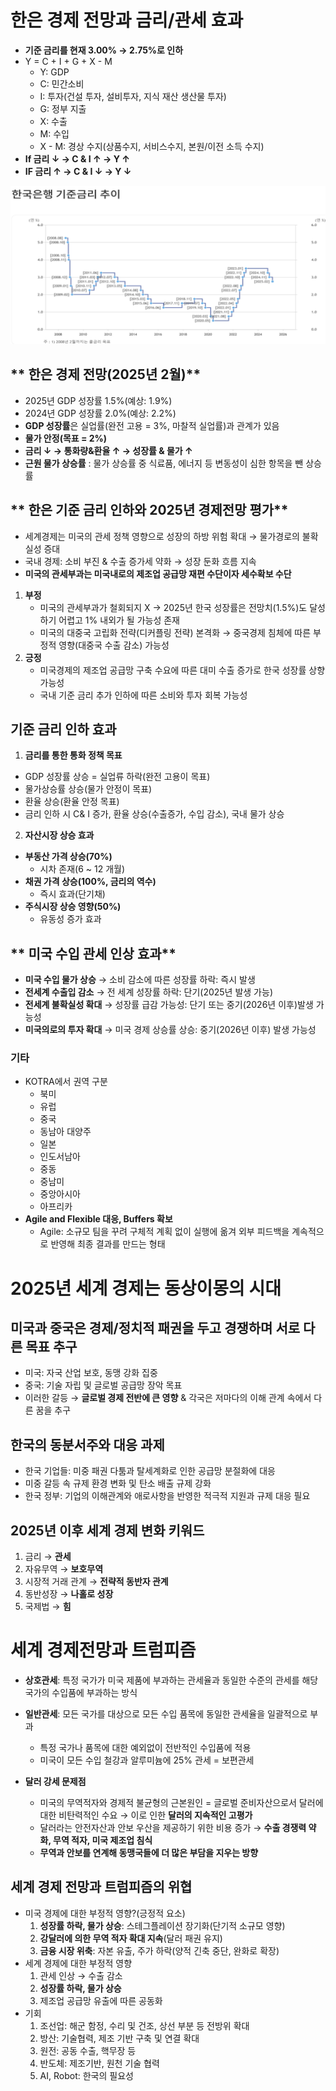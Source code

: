 # **한은 경제 전망과 금리/관세 효과**
- **기준 금리를 현재 3.00% → 2.75%로 인하**
- Y = C + I + G + X - M
    + Y: GDP
    + C: 민간소비
    + I: 투자(건설 투자, 설비투자, 지식 재산 생산물 투자)
    + G: 정부 지출
    + X: 수출
    + M: 수입
    + X - M: 경상 수지(상품수지, 서비스수지, 본원/이전 소득 수지)
- **If 금리 ↓ → C & I ↑ → Y ↑**
- **IF 금리 ↑ → C & I ↓ → Y ↓**


![2025년 이후 금리 변화 예측](./img/Tax_Precision.png)    

## ** 한은 경제 전망(2025년 2월)**
- 2025년 GDP 성장률 1.5%(예상: 1.9%)
- 2024년 GDP 성장률 2.0%(예상: 2.2%)
- **GDP 성장률**은 실업률(완전 고용 = 3%, 마찰적 실업률)과 관계가 있음
- **물가 안정(목표 = 2%)**
- **금리 ↓ → 통화량&환율 ↑ → 성장률 & 물가 ↑**
- **근원 물가 상승률** : 물가 상승률 중 식료품, 에너지 등 변동성이 심한 항목을 뺀 상승률

## ** 한은 기준 금리 인하와 2025년 경제전망 평가**
- 세계경제는 미국의 관세 정책 영향으로 성장의 하방 위험 확대 → 물가경로의 불확실성 증대
- 국내 경제: 소비 부진 & 수출 증가세 약화 → 성장 둔화 흐름 지속
- **미국의 관세부과는 미국내로의 제조업 공급망 재편 수단이자 세수확보 수단**
1. **부정**
    - 미국의 관세부과가 철회되지 X → 2025년 한국 성장률은 전망치(1.5%)도 달성하기 어렵고 1% 내외가 될 가능성 존재<br>
    - 미국의 대중국 고립화 전략(디커플링 전략) 본격화 → 중국경제 침체에 따른 부정적 영향(대중국 수출 감소) 가능성<br>
2. **긍정**
    - 미국경제의 제조업 공급망 구축 수요에 따른 대미 수출 증가로 한국 성장률 상향 가능성
    - 국내 기준 금리 추가 인하에 따른 소비와 투자 회복 가능성

## **기준 금리 인하 효과**
1. **금리를 통한 통화 정책 목표**
- GDP 성장률 상승 = 실업류 하락(완전 고용이 목표)
- 물가상승률 상승(물가 안정이 목표)
- 환율 상승(환율 안정 목표)
- 금리 인하 시 C& I 증가, 환율 상승(수출증가, 수입 감소), 국내 물가 상승

2. **자산시장 상승 효과**
- **부동산 가격 상승(70%)**
    + 시차 존재(6 ~ 12 개월)
- **채권 가격 상승(100%, 금리의 역수)**
    + 즉시 효과(단기채)
- **주식시장 상승 영향(50%)**
    + 유동성 증가 효과

## ** 미국 수입 관세 인상 효과**
- **미국 수입 물가 상승** → 소비 감소에 따른 성장률 하락: 즉시 발생
- **전세계 수출입 감소** → 전 세계 성장률 하락: 단기(2025년 발생 가능)
- **전세계 불확실성 확대** → 성장률 급감 가능성: 단기 또는 중기(2026년 이후)발생 가능성
- **미국의로의 투자 확대** → 미국 경제 상승률 상승: 중기(2026년 이후) 발생 가능성

### **기타**
- KOTRA에서 권역 구분
    + 북미
    + 유럽
    + 중국
    + 동남아 대양주
    + 일본
    + 인도서남아
    + 중동
    + 중남미
    + 중앙아시아
    + 아프리카
- **Agile and Flexible 대응, Buffers 확보**
    + Agile: 소규모 팀을 꾸려 구체적 계획 없이 실행에 옮겨 외부 피드백을 계속적으로 반영해 최종 결과를 만드는 형태


# **2025년 세계 경제는 동상이몽의 시대**

## 미국과 중국은 경제/정치적 패권을 두고 경쟁하며 서로 다른 목표 추구
- 미국: 자국 산업 보호, 동맹 강화 집중
- 중국: 기술 자립 및 글로벌 공급망 장악 목표
- 이러한 갈등 → **글로벌 경제 전반에 큰 영향** & 각국은 저마다의 이해 관계 속에서 다른 꿈을 추구

## **한국의 동분서주와 대응 과제**
- 한국 기업들: 미중 패권 다툼과 탈세계화로 인한 공급망 분절화에 대응
- 미중 갈등 속 규제 환경 변화 및 탄소 배출 규제 강화
- 한국 정부: 기업의 이해관계와 애로사항을 반영한 적극적 지원과 규제 대응 필요

## **2025년 이후 세계 경제 변화 키워드**
1. 금리 → **관세**
2. 자유무역 → **보호무역**
3. 시장적 거래 관계 → **전략적 동반자 관계**
4. 동반성장 → **나홀로 성장**
5. 국제법 → **힘**


# **세계 경제전망과 트럼피즘**
- **상호관세**: 특정 국가가 미국 제품에 부과하는 관세율과 동일한 수준의 관세를
해당 국가의 수입품에 부과하는 방식
- **일반관세**: 모든 국가를 대상으로 모든 수입 품목에 동일한 관세율을 일괄적으로 부과
    + 특정 국가나 품목에 대한 예외없이 전반적인 수입품에 적용
    + 미국이 모든 수입 철강과 알루미늄에 25% 관세 = 보편관세

- **달러 강세 문제점**
    + 미국의 무역적자와 경제적 불균형의 근본원인 = 글로벌 준비자산으로서 달러에 대한 비탄력적인 수요 → 이로 인한 **달러의 지속적인 고평가**
    + 달러라는 안전자산과 안보 우산을 제공하기 위한 비용 증가 → **수출 경쟁력 약화, 무역 적자, 미국 제조업 침식**
    + **무역과 안보를 연계해 동맹국들에 더 많은 부담을 지우는 방향**

## **세계 경제 전망과 트럼피즘의 위협**
- 미국 경제에 대한 부정적 영향?(긍정적 요소)
    1. **성장률 하락, 물가 상승**: 스테그플레이션 장기화(단기적 소규모 영향)
    2. **강달러에 의한 무역 적자 확대 지속**(달러 패권 유지)
    3. **금융 시장 위축**: 자본 유출, 주가 하락(양적 긴축 중단, 완화로 확장)
- 세계 경제에 대한 부정적 영향
    1. 관세 인상 → 수출 감소
    2. **성장률 하락, 물가 상승**
    3. 제조업 공급망 유출에 따른 공동화
- 기회
    1. 조선업: 해군 함정, 수리 및 건조, 상선 부분 등 전방위 확대
    2. 방산: 기술협력, 제조 기반 구축 및 연결 확대
    3. 원전: 공동 수출, 핵무장 등
    4. 반도체: 제조기반, 원천 기술 협력
    5. AI, Robot: 한국의 필요성
